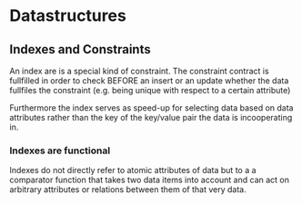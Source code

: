 # Datastructures

## Indexes and Constraints

An index are is a special kind of constraint. The constraint contract is fullfilled in order to check BEFORE an insert or an update whether the data fullfiles the constraint (e.g. being unique with respect to a certain attribute)

Furthermore the index serves as speed-up for selecting data based on data attributes rather than the key of the key/value pair the data is incooperating in.

### Indexes are functional

Indexes do not directly refer to atomic attributes of data but to a a comparator function that takes two data items into account and can act on arbitrary attributes or relations between them of that very data.
